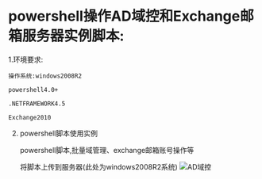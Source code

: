 # powershell操作AD域控和Exchange邮箱服务器实例脚本:
1.环境要求:

	操作系统:windows2008R2
	
	powershell4.0+
	
	.NETFRAMEWORK4.5
	
	Exchange2010
2.
	powershell脚本使用实例
	
	powershell脚本,批量域管理、exchange邮箱账号操作等
	
	将脚本上传到服务器(此处为windows2008R2系统)
![AD域控](../ad_user.jpg)
